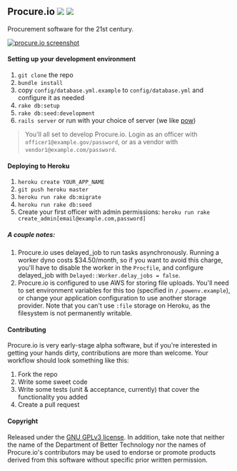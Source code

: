 Procure.io [![](https://travis-ci.org/dobtco/procure-io.png)](https://travis-ci.org/dobtco/procure-io) [![](https://codeclimate.com/github/dobtco/procure-io.png)](https://codeclimate.com/github/dobtco/procure-io)
--------

Procurement software for the 21st century.

[![procure.io screenshot](http://www.dobt.co/img/screenshot.png)](http://www.dobt.co/img/screenshot.png)

#### Setting up your development environment
1. `git clone` the repo
2. `bundle install`
3. copy `config/database.yml.example` to `config/database.yml` and configure it as needed
4. `rake db:setup`
5. `rake db:seed:development`
6. `rails server` or run with your choice of server (we like [pow](http://pow.cx/))

> You'll all set to develop Procure.io. Login as an officer with `officer1@example.gov/password`, or as a vendor with `vendor1@example.com/password`.

#### Deploying to Heroku
1. `heroku create YOUR_APP_NAME`
2. `git push heroku master`
3. `heroku run rake db:migrate`
4. `heroku run rake db:seed`
5. Create your first officer with admin permissions: `heroku run rake create_admin[email@example.com,password]`

##### A couple notes:
1. Procure.io uses delayed_job to run tasks asynchronously. Running a worker dyno costs $34.50/month, so if you want to avoid this charge, you'll have to disable the worker in the `Procfile`, and configure delayed_job with `Delayed::Worker.delay_jobs = false`.
2. Procure.io is configured to use AWS for storing file uploads. You'll need to set environment variables for this too (specified in `/.powenv.example`), or change your application configuration to use another storage provider. Note that you can't use `:file` storage on Heroku, as the filesystem is not permanently writable.

#### Contributing

Procure.io is very early-stage alpha software, but if you're interested in getting your hands dirty, contributions are more than welcome. Your workflow should look something like this:

1. Fork the repo
2. Write some sweet code
3. Write some tests (unit & acceptance, currently) that cover the functionality you added
4. Create a pull request

#### Copyright
Released under the [GNU GPLv3 license](https://www.github.com/dobtco/procure-io/blob/master/LICENSE.md). In addition, take note that neither the name of the Department of Better Technology nor the names of Procure.io's contributors may be used to endorse or promote products derived from this software without specific prior written permission.


